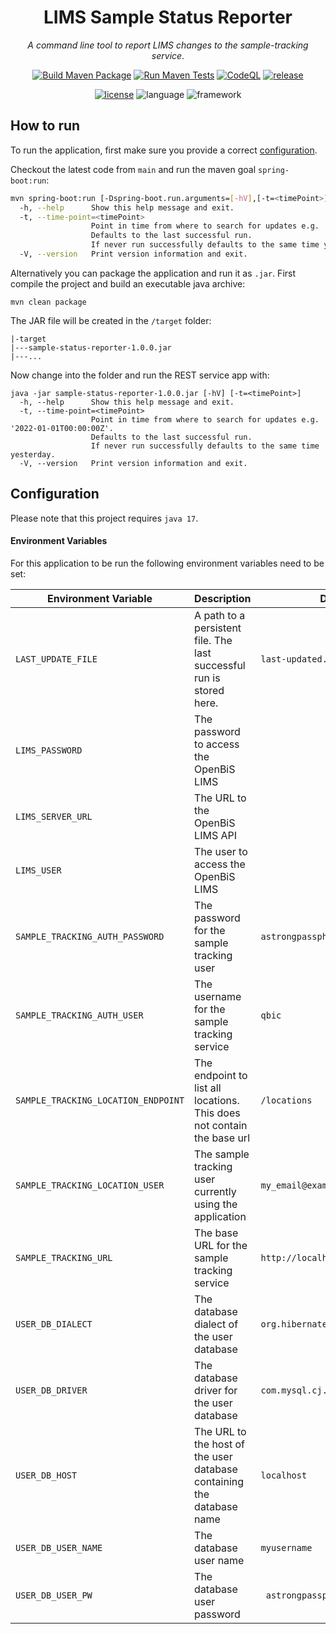 <div align="center">

# LIMS Sample Status Reporter
<i>A command line tool to report LIMS changes to the sample-tracking service</i>.



[![Build Maven Package](https://github.com/qbicsoftware/sample-status-reporter/actions/workflows/build_package.yml/badge.svg)](https://github.com/qbicsoftware/sample-status-reporter/actions/workflows/build_package.yml)
[![Run Maven Tests](https://github.com/qbicsoftware/sample-status-reporter/actions/workflows/run_tests.yml/badge.svg)](https://github.com/qbicsoftware/sample-status-reporter/actions/workflows/run_tests.yml)
[![CodeQL](https://github.com/qbicsoftware/sample-status-reporter/actions/workflows/codeql-analysis.yml/badge.svg)](https://github.com/qbicsoftware/sample-status-reporter/actions/workflows/codeql-analysis.yml)
[![release](https://img.shields.io/github/v/release/qbicsoftware/sample-status-reporter?include_prereleases)](https://github.com/qbicsoftware/sample-status-reporter/releases)

[![license](https://img.shields.io/github/license/qbicsoftware/sample-status-reporter)](https://github.com/qbicsoftware/sample-status-reporter/blob/main/LICENSE)
![language](https://img.shields.io/badge/language-groovy,%20java-blue.svg)
![framework](https://img.shields.io/badge/framework-spring-blue.svg)

</div>

## How to run

To run the application, first make sure you provide a correct [configuration](#configuration).

Checkout the latest code from `main` and run the maven goal `spring-boot:run`:

```bash
mvn spring-boot:run [-Dspring-boot.run.arguments=[-hV],[-t=<timePoint>]]
  -h, --help      Show this help message and exit.
  -t, --time-point=<timePoint>
                  Point in time from where to search for updates e.g. '2022-01-01T00:00:00Z'.
                  Defaults to the last successful run. 
                  If never run successfully defaults to the same time yesterday.
  -V, --version   Print version information and exit.
```

Alternatively you can package the application and run it as `.jar`. First compile the project and
build an executable java archive:

```shell
mvn clean package
```

The JAR file will be created in the ``/target`` folder:

```
|-target
|---sample-status-reporter-1.0.0.jar
|---...
```

Now change into the folder and run the REST service app with:

```shell
java -jar sample-status-reporter-1.0.0.jar [-hV] [-t=<timePoint>]
  -h, --help      Show this help message and exit.
  -t, --time-point=<timePoint>
                  Point in time from where to search for updates e.g. '2022-01-01T00:00:00Z'.
                  Defaults to the last successful run. 
                  If never run successfully defaults to the same time yesterday.
  -V, --version   Print version information and exit.
```

## Configuration

Please note that this project requires `java 17`.

#### Environment Variables

For this application to be run the following environment variables need to be set:

| Environment Variable                | Description                                                            | Default Value                          |
|-------------------------------------|------------------------------------------------------------------------|----------------------------------------|
| `LAST_UPDATE_FILE`                  | A path to a persistent file. The last successful run is stored here.   | `last-updated.txt `                    |
| `LIMS_PASSWORD`                     | The password to access the OpenBiS LIMS                                |                                        |
| `LIMS_SERVER_URL`                   | The URL to the OpenBiS LIMS API                                        |                                        |
| `LIMS_USER`                         | The user to access the OpenBiS LIMS                                    |                                        |
| `SAMPLE_TRACKING_AUTH_PASSWORD`     | The password for the sample tracking user                              | `astrongpassphrase! `                  |
| `SAMPLE_TRACKING_AUTH_USER`         | The username for the sample tracking service                           | `qbic`                                 |
| `SAMPLE_TRACKING_LOCATION_ENDPOINT` | The endpoint to list all locations. This does not contain the base url | `/locations`                           |
| `SAMPLE_TRACKING_LOCATION_USER`     | The sample tracking user currently using the application               | `my_email@example.com`                 |
| `SAMPLE_TRACKING_URL`               | The base URL for the sample tracking service                           | `http://localhost.de`                  |
| `USER_DB_DIALECT`                   | The database dialect of the user database                              | `org.hibernate.dialect.MariaDBDialect` |
| `USER_DB_DRIVER`                    | The database driver for the user database                              | `com.mysql.cj.jdbc.Driver`             |
| `USER_DB_HOST`                      | The URL to the host of the user database containing the database name  | `localhost`                            |
| `USER_DB_USER_NAME`                 | The database user name                                                 | `myusername`                           |
| `USER_DB_USER_PW`                   | The database user password                                             | ` astrongpassphrase!`                  |



